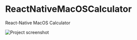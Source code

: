 # ReactNativeMacOSCalculator
React-Native MacOS Calculator

![Project screenshot](https://user-images.githubusercontent.com/5318790/158368272-85de8cb5-6f6e-40f0-b197-ce0b6d871eb5.png)
